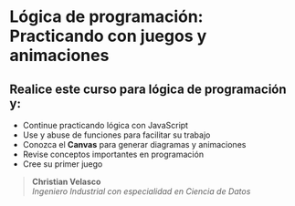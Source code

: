 # Lógica de programación: Practicando con juegos y animaciones

## Realice este curso para lógica de programación y:

- Continue practicando lógica con JavaScript
- Use y abuse de funciones para facilitar su trabajo
- Conozca el **Canvas** para generar diagramas y animaciones
- Revise conceptos importantes en programación
- Cree su primer juego

> **Christian Velasco**  
> *Ingeniero Industrial con especialidad en Ciencia de Datos*

